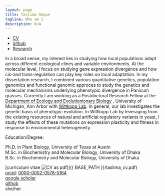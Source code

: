 ```yaml
---
layout: page
title: Taslima Haque
tagline: Who am I
description: N/A
---
```


<div class="navbar">
  <div class="navbar-inner">
      <ul class="nav">
          <li><a href="{{ BASE_PATH }}/Taslima_Haque_CV.pdf">CV</a></li>
          <li><a href="https://github.com/tahia">github</a></li>
          <li><a href="[Research](pages/Research.html)">Research</a></li>
      </ul>
  </div>
</div>

In a broad sense, my interest lies in studying how local populations adapt across different ecological clines and variable environments. At the molecular level, I focus on studying gene expression divergence and how cis-and trans-regulation can play key roles on local adaptation. In my dissertation research, I combined various quantitative genetics, population genomics and functional genomic approces to study the genetics and molecular mechanisms underlying phenotypic divergence in Panicum grasses. Currently I am working as a Postdoctoral Research Fellow at the
[Department of Ecology and Evolutionionary Biology](https://lsa.umich.edu/eeb)
, University of Michigan, Ann Arbor with [Wittkopp Lab](https://sites.lsa.umich.edu/wittkopp-lab/). In general, our lab investigates the genetic basis of phenotypic evolution. In Wittkopp Lab by leveraging from the existing resources of natural and artificial regulatory variants in yeast, I study the effects of these mutations on expression plasticity and fitness in response to environmental heterogeneity.   

Education/Degree:

Ph.D. in Plant Biology, University of Texas at Austin\
M.Sc. in Biochemistry and Molecular Biology, University of Dhaka\
B.Sc. in Biochemistry and Molecular Biology, University of Dhaka

[curriculum vitae ![CV as pdf](icons16/pdf-icon.png)]({{ BASE_PATH }}/taslima_cv.pdf)<br/>
[orcid](https://orcid.org): [0000-0002-0578-5164](https://orcid.org/0000-0002-0578-5164)<br/>
[google scholar](https://scholar.google.com/citations?sortby=pubdate&hl=en&user=42tCp5UAAAAJ&view_op=list_works)<br/>
[github](https://github.com/tahia)<br/>
she/her





